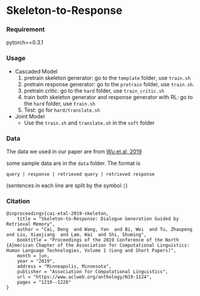 # Skeleton-to-Response

### Requirement 

pytorch==0.3.1

### Usage

- Cascaded Model
  1. pretrain skeleton generator: go to the `template` folder, use `train.sh`
  2. pretrain response generator: go to the `pretrain` folder, use `train.sh`.
  3. pretrain critic: go to the `hard` folder, use `train_critic.sh`
  4. train both skeleton generator and response generator with RL: go to the `hard` folder, use `train.sh`
  5. Test: go for `hard/translate.sh`
- Joint Model
  - Use the `train.sh` and `translate.sh` in the `soft` folder

### Data

The data we used in our paper are from [Wu et al, 2019](https://github.com/MarkWuNLP/ResponseEdit)

some sample data are in the `data` folder. The format is 

`query | response | retrieved query | retrieved response`

(sentences in each line are split by the symbol `|`)

### Citation

```
@inproceedings{cai-etal-2019-skeleton,
    title = "Skeleton-to-Response: Dialogue Generation Guided by Retrieval Memory",
    author = "Cai, Deng  and Wang, Yan  and Bi, Wei  and Tu, Zhaopeng  and Liu, Xiaojiang  and Lam, Wai  and Shi, Shuming",
    booktitle = "Proceedings of the 2019 Conference of the North {A}merican Chapter of the Association for Computational Linguistics: Human Language Technologies, Volume 1 (Long and Short Papers)",
    month = jun,
    year = "2019",
    address = "Minneapolis, Minnesota",
    publisher = "Association for Computational Linguistics",
    url = "https://www.aclweb.org/anthology/N19-1124",
    pages = "1219--1228"
}
```
